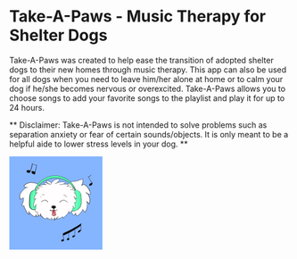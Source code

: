 # Take-A-Paws - Music Therapy for Shelter Dogs

Take-A-Paws was created to help ease the transition of adopted shelter dogs to their new homes through music therapy. This app can also be used for all dogs when you need to leave him/her alone at home or to calm your dog if he/she becomes nervous or overexcited. Take-A-Paws allows you to choose songs to add your favorite songs to the playlist and play it for up to 24 hours. 

** Disclaimer: Take-A-Paws is not intended to solve problems such as separation anxiety or fear of certain sounds/objects. It is only meant to be a helpful aide to lower stress levels in your dog. ** 


![Take-A-Paws App Icon](/Take-A-Paws/Assets.xcassets/AppIcon.appiconset/icon-83.5@2x.png)
